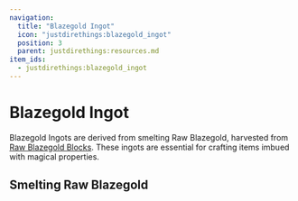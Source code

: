 ```yaml
---
navigation:
  title: "Blazegold Ingot"
  icon: "justdirethings:blazegold_ingot"
  position: 3
  parent: justdirethings:resources.md
item_ids:
  - justdirethings:blazegold_ingot
---
```


# Blazegold Ingot

Blazegold Ingots are derived from smelting Raw Blazegold, harvested from [Raw Blazegold Blocks](./res_blazegold_raw.md). These ingots are essential for crafting items imbued with magical properties.

## Smelting Raw Blazegold



<Recipe id="justdirethings:blazegold_ingot_smelted" />

